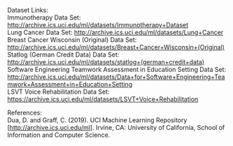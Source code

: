 Dataset Links: \
Immunotherapy Data Set: http://archive.ics.uci.edu/ml/datasets/Immunotherapy+Dataset \
Lung Cancer Data Set: http://archive.ics.uci.edu/ml/datasets/Lung+Cancer \
Breast Cancer Wisconsin (Original) Data Set: http://archive.ics.uci.edu/ml/datasets/Breast+Cancer+Wisconsin+(Original) \
Statlog (German Credit Data) Data Set: http://archive.ics.uci.edu/ml/datasets/statlog+(german+credit+data) \
Software Engineering Teamwork Assessment in Education Setting Data Set: http://archive.ics.uci.edu/ml/datasets/Data+for+Software+Engineering+Teamwork+Assessment+in+Education+Setting \
LSVT Voice Rehabilitation Data Set: https://archive.ics.uci.edu/ml/datasets/LSVT+Voice+Rehabilitation 

References: \
Dua, D. and Graff, C. (2019). UCI Machine Learning Repository [http://archive.ics.uci.edu/ml]. Irvine, CA: University of California, School of Information and Computer Science.
